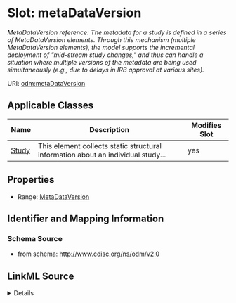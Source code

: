 # Slot: metaDataVersion


_MetaDataVersion reference: The metadata for a study is defined in a series of MetaDataVersion elements. Through this mechanism (multiple MetaDataVersion elements), the model supports the incremental deployment of "mid-stream study changes," and thus can handle a situation where multiple versions of the metadata are being used simultaneously (e.g., due to delays in IRB approval at various sites)._



URI: [odm:metaDataVersion](http://www.cdisc.org/ns/odm/v2.0/metaDataVersion)



<!-- no inheritance hierarchy -->




## Applicable Classes

| Name | Description | Modifies Slot |
| --- | --- | --- |
[Study](Study.md) | This element collects static structural information about an individual study... |  yes  |







## Properties

* Range: [MetaDataVersion](MetaDataVersion.md)





## Identifier and Mapping Information







### Schema Source


* from schema: http://www.cdisc.org/ns/odm/v2.0




## LinkML Source

<details>
```yaml
name: metaDataVersion
description: 'MetaDataVersion reference: The metadata for a study is defined in a
  series of MetaDataVersion elements. Through this mechanism (multiple MetaDataVersion
  elements), the model supports the incremental deployment of "mid-stream study changes,"
  and thus can handle a situation where multiple versions of the metadata are being
  used simultaneously (e.g., due to delays in IRB approval at various sites).'
from_schema: http://www.cdisc.org/ns/odm/v2.0
rank: 1000
identifier: false
alias: metaDataVersion
domain_of:
- Study
range: MetaDataVersion

```
</details>